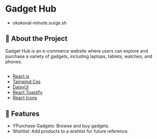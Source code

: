 # Gadget Hub

- okokoval-minute.surge.sh

## 🚀 About the Project

Gadget Hub is an e-commerce website where users can explore and purchase a variety of gadgets, including laptops, tablets, watches, and phones.

##

- [React js](https://reactjs.org/)
- [Tainwind Css](https://tailwindcss.com/)
- [DaisyUi](https://daisyui.com/)
- [React Toastify](https://www.npmjs.com/package/react-toastify)
- [React Icons](https://react-icons.github.io/react-icons/)

## 🎯 Features

- YPurchase Gadgets: Browse and buy gadgets.
- Wishlist: Add products to a wishlist for future reference.
